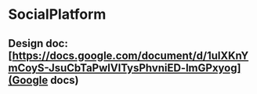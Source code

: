 # SocialPlatform

## Design doc: [https://docs.google.com/document/d/1ulXKnYmCoyS-JsuCbTaPwlVlTysPhvniED-lmGPxyog](Google docs)
